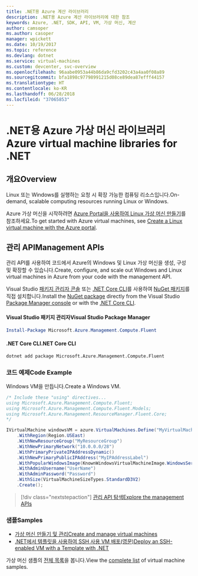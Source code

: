 ```yaml
---
title: .NET용 Azure 계산 라이브러리
description: .NET용 Azure 계산 라이브러리에 대한 참조
keywords: Azure, .NET, SDK, API, VM, 가상 머신, 계산
author: camsoper
ms.author: casoper
manager: wpickett
ms.date: 10/19/2017
ms.topic: reference
ms.devlang: dotnet
ms.service: virtual-machines
ms.custom: devcenter, svc-overview
ms.openlocfilehash: 96aabe0953a44b86da9cfd3202c43a4aa0f08a89
ms.sourcegitcommit: bfa1898c97798991215d08ce89dea87efff44157
ms.translationtype: HT
ms.contentlocale: ko-KR
ms.lasthandoff: 06/28/2018
ms.locfileid: "37065853"
---
```

# <a name="azure-virtual-machine-libraries-for-net"></a><span data-ttu-id="07e93-104">.NET용 Azure 가상 머신 라이브러리</span><span class="sxs-lookup"><span data-stu-id="07e93-104">Azure virtual machine libraries for .NET</span></span>

## <a name="overview"></a><span data-ttu-id="07e93-105">개요</span><span class="sxs-lookup"><span data-stu-id="07e93-105">Overview</span></span>

<span data-ttu-id="07e93-106">Linux 또는 Windows를 실행하는 요청 시 확장 가능한 컴퓨팅 리소스입니다.</span><span class="sxs-lookup"><span data-stu-id="07e93-106">On-demand, scalable computing resources running Linux or Windows.</span></span>

<span data-ttu-id="07e93-107">Azure 가상 머신을 시작하려면 [Azure Portal을 사용하여 Linux 가상 머신 만들기](https://review.docs.microsoft.com/azure/virtual-machines/linux/quick-create-portal)를 참조하세요.</span><span class="sxs-lookup"><span data-stu-id="07e93-107">To get started with Azure virtual machines, see [Create a Linux virtual machine with the Azure portal](https://review.docs.microsoft.com/azure/virtual-machines/linux/quick-create-portal).</span></span>

## <a name="management-apis"></a><span data-ttu-id="07e93-108">관리 API</span><span class="sxs-lookup"><span data-stu-id="07e93-108">Management APIs</span></span>

<span data-ttu-id="07e93-109">관리 API를 사용하여 코드에서 Azure의 Windows 및 Linux 가상 머신을 생성, 구성 및 확장할 수 있습니다.</span><span class="sxs-lookup"><span data-stu-id="07e93-109">Create, configure, and scale out Windows and Linux virtual machines in Azure from your code with the management API.</span></span>

<span data-ttu-id="07e93-110">Visual Studio [패키지 관리자 콘솔][PackageManager] 또는 [.NET Core CLI][DotNetCLI]를 사용하여 [NuGet 패키지](https://www.nuget.org/packages/Microsoft.Azure.Management.Compute.Fluent)를 직접 설치합니다.</span><span class="sxs-lookup"><span data-stu-id="07e93-110">Install the [NuGet package](https://www.nuget.org/packages/Microsoft.Azure.Management.Compute.Fluent) directly from the Visual Studio [Package Manager console][PackageManager] or with the [.NET Core CLI][DotNetCLI].</span></span>

#### <a name="visual-studio-package-manager"></a><span data-ttu-id="07e93-111">Visual Studio 패키지 관리자</span><span class="sxs-lookup"><span data-stu-id="07e93-111">Visual Studio Package Manager</span></span>

```powershell
Install-Package Microsoft.Azure.Management.Compute.Fluent
```

#### <a name="net-core-cli"></a><span data-ttu-id="07e93-112">.NET Core CLI</span><span class="sxs-lookup"><span data-stu-id="07e93-112">.NET Core CLI</span></span>

```bash
dotnet add package Microsoft.Azure.Management.Compute.Fluent
```

### <a name="code-example"></a><span data-ttu-id="07e93-113">코드 예제</span><span class="sxs-lookup"><span data-stu-id="07e93-113">Code Example</span></span>

<span data-ttu-id="07e93-114">Windows VM을 만듭니다.</span><span class="sxs-lookup"><span data-stu-id="07e93-114">Create a Windows VM.</span></span>

```csharp
/* Include these "using" directives...
using Microsoft.Azure.Management.Compute.Fluent;
using Microsoft.Azure.Management.Compute.Fluent.Models;
using Microsoft.Azure.Management.ResourceManager.Fluent.Core;
*/

IVirtualMachine windowsVM = azure.VirtualMachines.Define("MyVirtualMachine")
    .WithRegion(Region.USEast)
    .WithNewResourceGroup("MyResourceGroup")
    .WithNewPrimaryNetwork("10.0.0.0/28")
    .WithPrimaryPrivateIPAddressDynamic()
    .WithNewPrimaryPublicIPAddress("MyIPAddressLabel")
    .WithPopularWindowsImage(KnownWindowsVirtualMachineImage.WindowsServer2012R2Datacenter)
    .WithAdminUsername("UserName")
    .WithAdminPassword("Password")
    .WithSize(VirtualMachineSizeTypes.StandardD3V2)
    .Create();
```

> [!div class="nextstepaction"]
> [<span data-ttu-id="07e93-115">관리 API 탐색</span><span class="sxs-lookup"><span data-stu-id="07e93-115">Explore the management APIs</span></span>](https://docs.microsoft.com/dotnet/api/overview/azure/virtualmachines/management?view=azure-dotnet)

### <a name="samples"></a><span data-ttu-id="07e93-116">샘플</span><span class="sxs-lookup"><span data-stu-id="07e93-116">Samples</span></span>

* [<span data-ttu-id="07e93-117">가상 머신 만들기 및 관리</span><span class="sxs-lookup"><span data-stu-id="07e93-117">Create and manage virtual machines</span></span>](/dotnet/azure/dotnet-sdk-azure-virtual-machine-samples)
* [<span data-ttu-id="07e93-118">.NET에서 템플릿을 사용하여 SSH 사용 VM 배포(영문)</span><span class="sxs-lookup"><span data-stu-id="07e93-118">Deploy an SSH-enabled VM with a Template with .NET</span></span>](https://azure.microsoft.com/resources/samples/resource-manager-dotnet-template-deployment/)

<span data-ttu-id="07e93-119">가상 머신 샘플의 [전체 목록](https://azure.microsoft.com/resources/samples/?platform=dotnet&term=VM)을 봅니다.</span><span class="sxs-lookup"><span data-stu-id="07e93-119">View the [complete list](https://azure.microsoft.com/resources/samples/?platform=dotnet&term=VM) of virtual machine samples.</span></span>

[PackageManager]: https://docs.microsoft.com/nuget/tools/package-manager-console
[DotNetCLI]: https://docs.microsoft.com/dotnet/core/tools/dotnet-add-package
